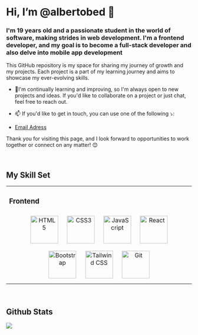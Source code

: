 

# Hi, I’m @albertobed 👋  

  

### I'm 19 years old and a passionate student in the world of software, making strides in web development. I'm a frontend developer, and my goal is to become a full-stack developer and also delve into mobile app development  
  

This GitHub repository is my space for sharing my journey of growth and my projects. Each project is a part of my learning journey and aims to showcase my ever-evolving skills.  
  

- 🌱I'm continually learning and improving, so I'm always open to new projects and ideas. If you'd like to collaborate on a project or just chat, feel free to reach out.  
  

- 📫 If you'd like to get in touch, you can use one of the following ⤵:


- <a href="mailto:albertobedir@gmail.com" class="">Email Adress</a>
 

Thank you for visiting this page, and I look forward to opportunities to work together or connect on any matter! 😊
</p>
  
  

<br/>  


## My Skill Set  
<table><tr><td valign="top" width="100%">



### Frontend  
<div align="center">  
<a href="https://en.wikipedia.org/wiki/HTML5" target="_blank"><img style="margin: 10px" src="https://profilinator.rishav.dev/skills-assets/html5-original-wordmark.svg" alt="HTML5" height="75" /></a>  
<a href="https://www.w3schools.com/css/" target="_blank"><img style="margin: 10px" src="https://profilinator.rishav.dev/skills-assets/css3-original-wordmark.svg" alt="CSS3" height="75" /></a>  
<a href="https://www.javascript.com/" target="_blank"><img style="margin: 10px" src="https://profilinator.rishav.dev/skills-assets/javascript-original.svg" alt="JavaScript" height="75" /></a>  
<a href="https://reactjs.org/" target="_blank"><img style="margin: 10px" src="https://profilinator.rishav.dev/skills-assets/react-original-wordmark.svg" alt="React" height="75" /></a>  
<a href="https://getbootstrap.com/docs/3.4/javascript/" target="_blank"><img style="margin: 10px" src="https://profilinator.rishav.dev/skills-assets/bootstrap-plain.svg" alt="Bootstrap" height="75" /></a>  
<a href="https://www.tailwindcss.com/" target="_blank"><img style="margin: 10px" src="https://profilinator.rishav.dev/skills-assets/tailwindcss.svg" alt="Tailwind CSS" height="75" /></a>  
<a href="https://github.com/" target="_blank"><img style="margin: 10px" src="https://profilinator.rishav.dev/skills-assets/git-scm-icon.svg" alt="Git" height="75" /></a>  
</div>




</td></tr></table>  

<br/>  


## Github Stats  
<div align="left"><img src="https://github-readme-stats.vercel.app/api?username=albertobed&show_icons=true&count_private=true&hide_border=true" align="center" /></div>
<br />

